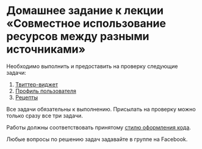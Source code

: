 # Домашнее задание к лекции «Cовместное использование ресурсов между разными источниками»

Необходимо выполнить и предоставить на проверку следующие задачи:

1. [Твиттер-виджет](./twitter/)
2. [Профиль пользователя](./profile/)
3. [Рецепты](./food/)

Все задачи обязательны к выполнению. Присылать на проверку можно только сразу все три задачи.

Работы должны соответствовать принятому [стилю оформления кода](https://github.com/netology-code/codestyle).

Любые вопросы по решению задач задавайте в группе на Facebook.
